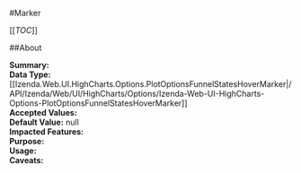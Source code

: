 #Marker

[[_TOC_]]

##About

**Summary:**   
**Data Type:** [[Izenda.Web.UI.HighCharts.Options.PlotOptionsFunnelStatesHoverMarker|/API/Izenda/Web/UI/HighCharts/Options/Izenda-Web-UI-HighCharts-Options-PlotOptionsFunnelStatesHoverMarker]]  
**Accepted Values:**   
**Default Value:** null  
**Impacted Features:**   
**Purpose:**   
**Usage:**   
**Caveats:**   

